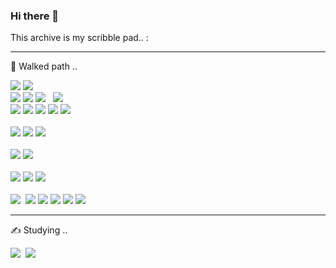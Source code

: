 ### Hi there 👋

This archive is my scribble pad.. :

---

👣  Walked path ..

<div>
  <img src="https://img.shields.io/badge/GCP-4285F4?style=flat&logo=googlecloud&logoColor=white"/>
  <img src="https://img.shields.io/badge/AWS-232F3E?style=flat&logo=amazonaws&logoColor=white"/>
</div>


<div>
  <img src="https://img.shields.io/badge/Tableau-E97627?style=flat&logo=tableau&logoColor=white"/> 
  <img src="https://img.shields.io/badge/PowerBI-F2C811?style=flat&logo=powerbi&logoColor=white"/> 
  <img src="https://img.shields.io/badge/Looker-4285F4?style=flat&logo=looker&logoColor=white"/>
  &nbsp;
  <img src="https://img.shields.io/badge/Grafana-F46800?style=flat&logo=grafana&logoColor=white"/>
</div>
<div>
  <img src="https://img.shields.io/badge/MSSQL-CC2927?style=flat&logo=microsoftsqlserver&logoColor=white"/>
  <img src="https://img.shields.io/badge/DB2-008000?style=flat&logo=ibm&logoColor=white"/>
  <img src="https://img.shields.io/badge/ORACLE-F80000?style=flat&logo=oracle&logoColor=white"/> 
  <img src="https://img.shields.io/badge/MySQL-4479A1?style=flat&logo=mysql&logoColor=white"/>
  <img src="https://img.shields.io/badge/MariaDB-003545?style=flat&logo=mariadb&logoColor=white"/>
</div>
<br>
<div>
  <img src="https://img.shields.io/badge/hadoop-66CCFF?style=flat&logo=apachehadoop&logoColor=white"/> 
  <img src="https://img.shields.io/badge/HIVE-FDEE21?style=flat&logo=apachehive&logoColor=white"/> 
  <img src="https://img.shields.io/badge/Spark-E25A1C?style=flat&logo=apachespark&logoColor=white"/>
</div>
<br>
<div>
  <img src="https://img.shields.io/badge/Terraform-7B42BC?style=flat&logo=terraform&logoColor=white"/>
  <img src="https://img.shields.io/badge/Ansible-EE0000?style=flat&logo=ansible&logoColor=white"/>
</div>
<br>
<div>
  <img src="https://img.shields.io/badge/Talend-FF6D70?style=flat&logo=talend&logoColor=white"/>
  <img src="https://img.shields.io/badge/Github Actions-2088FF?style=flat&logo=githubactions&logoColor=white"/>
  <img src="https://img.shields.io/badge/Jenkins-D24939?style=flat&logo=jenkins&logoColor=white"/>
</div>
<br>
<div>
  <img src="https://img.shields.io/badge/Linux-FCC624?style=flat&logo=linux&logoColor=white"/>&nbsp;
  <img src="https://img.shields.io/badge/CentOS-262577?style=flat&logo=centos&logoColor=white"/>
  <img src="https://img.shields.io/badge/Ubuntu-E95420?style=flat&logo=ubuntu&logoColor=white"/>
  <img src="https://img.shields.io/badge/RedHat-EE0000?style=flat&logo=redhat&logoColor=white"/>
  <img src="https://img.shields.io/badge/Rocky-10B981?style=flat&logo=rockylinux&logoColor=white"/>
  <img src="https://img.shields.io/badge/Mint-87CF3E?style=flat&logo=linuxmint&logoColor=white"/>
</div>

---

✍️ Studying ..
<br>
<div>
  <img src="https://img.shields.io/badge/Snowflake-29B5E8?style=flat&logo=snowflake&logoColor=white"/>&nbsp;
  <img src="https://img.shields.io/badge/dbt-FF694B?style=flat&logo=dbt&logoColor=white"/>
</div>
